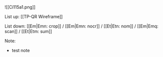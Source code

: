 ![[Ci115a1.png]]

List up:
[[TP-QR Wireframe]]

List down:
[[Em|Emn: crop]]  / [[Em|Emn: nocr]]  / [[Et|Etn: nom]] / [[Em|Emq: scan]] / [[Et|Etm: sum]] 

Note:
- test note